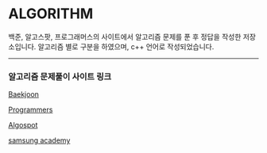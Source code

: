 ALGORITHM
==========


백준, 알고스팟, 프로그래머스의 사이트에서 알고리즘 문제를 푼 후 정답을 작성한 저장소입니다. 알고리즘 별로 구분을 하였으며, c++ 언어로 작성되었습니다.


************************
### 알고리즘 문제풀이 사이트 링크

[Baekjoon](https://www.acmicpc.net)

[Programmers](https://programmers.co.kr)

[Algospot](https://www.algospot.com/)

[samsung academy](https://swexpertacademy.com/)
